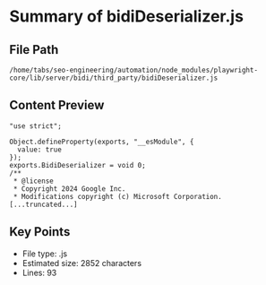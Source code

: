 # Summary of bidiDeserializer.js
  
## File Path
`/home/tabs/seo-engineering/automation/node_modules/playwright-core/lib/server/bidi/third_party/bidiDeserializer.js`

## Content Preview
```
"use strict";

Object.defineProperty(exports, "__esModule", {
  value: true
});
exports.BidiDeserializer = void 0;
/**
 * @license
 * Copyright 2024 Google Inc.
 * Modifications copyright (c) Microsoft Corporation.
[...truncated...]
```

## Key Points
- File type: .js
- Estimated size: 2852 characters
- Lines: 93
